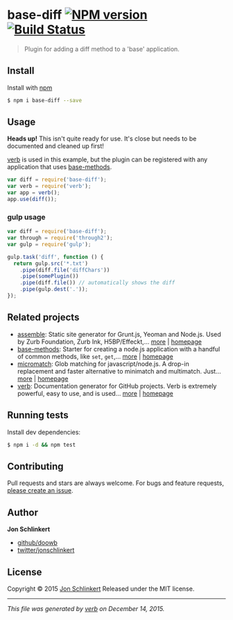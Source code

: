 # base-diff [![NPM version](https://img.shields.io/npm/v/base-diff.svg)](https://www.npmjs.com/package/base-diff) [![Build Status](https://img.shields.io/travis/doowb/base-diff.svg)](https://travis-ci.org/doowb/base-diff)

> Plugin for adding a diff method to a 'base' application.

## Install

Install with [npm](https://www.npmjs.com/)

```sh
$ npm i base-diff --save
```

## Usage

**Heads up!** This isn't quite ready for use. It's close but needs to be documented and cleaned up first!

[verb](https://github.com/verbose/verb) is used in this example, but the plugin can be registered with any application that uses [base-methods](https://github.com/jonschlinkert/base-methods).

```js
var diff = require('base-diff');
var verb = require('verb'); 
var app = verb();
app.use(diff());
```

### gulp usage

```js
var diff = require('base-diff');
var through = require('through2');
var gulp = require('gulp');

gulp.task('diff', function () {
  return gulp.src('*.txt')
    .pipe(diff.file('diffChars'))
    .pipe(somePlugin())
    .pipe(diff.file()) // automatically shows the diff
    .pipe(gulp.dest('.'));
});
```

## Related projects

* [assemble](https://www.npmjs.com/package/assemble): Static site generator for Grunt.js, Yeoman and Node.js. Used by Zurb Foundation, Zurb Ink, H5BP/Effeckt,… [more](https://www.npmjs.com/package/assemble) | [homepage](http://assemble.io)
* [base-methods](https://www.npmjs.com/package/base-methods): Starter for creating a node.js application with a handful of common methods, like `set`, `get`,… [more](https://www.npmjs.com/package/base-methods) | [homepage](https://github.com/jonschlinkert/base-methods)
* [micromatch](https://www.npmjs.com/package/micromatch): Glob matching for javascript/node.js. A drop-in replacement and faster alternative to minimatch and multimatch. Just… [more](https://www.npmjs.com/package/micromatch) | [homepage](https://github.com/jonschlinkert/micromatch)
* [verb](https://www.npmjs.com/package/verb): Documentation generator for GitHub projects. Verb is extremely powerful, easy to use, and is used… [more](https://www.npmjs.com/package/verb) | [homepage](https://github.com/verbose/verb)

## Running tests

Install dev dependencies:

```sh
$ npm i -d && npm test
```

## Contributing

Pull requests and stars are always welcome. For bugs and feature requests, [please create an issue](https://github.com/doowb/base-diff/issues/new).

## Author

**Jon Schlinkert**

* [github/doowb](https://github.com/doowb)
* [twitter/jonschlinkert](http://twitter.com/jonschlinkert)

## License

Copyright © 2015 [Jon Schlinkert](https://github.com/jonschlinkert)
Released under the MIT license.

***

_This file was generated by [verb](https://github.com/verbose/verb) on December 14, 2015._